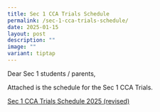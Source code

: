 ```yaml
---
title: Sec 1 CCA Trials Schedule
permalink: /sec-1-cca-trials-schedule/
date: 2025-01-15
layout: post
description: ""
image: ""
variant: tiptap
---
```

<p>Dear Sec 1 students / parents,</p>
<p>Attached is the schedule for the Sec 1 CCA Trials.</p>
<p><a href="/files/Sec_1_CCA_Trials_Schedule_2025_revised.pdf" rel="noopener nofollow" target="_blank">Sec 1 CCA Trials Schedule 2025 (revised)</a>
</p>